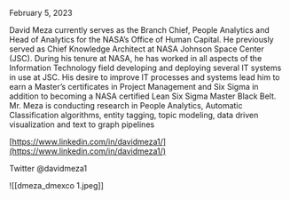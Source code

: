 February 5, 2023

David Meza currently serves as the Branch Chief, People Analytics and Head of Analytics for the NASA’s Office of Human Capital. He previously served as Chief Knowledge Architect at NASA Johnson Space Center (JSC). During his tenure at NASA, he has worked in all aspects of the Information Technology field developing and deploying several IT systems in use at JSC. His desire to improve IT processes and systems lead him to earn a Master’s certificates in Project Management and Six Sigma in addition to becoming a NASA certified Lean Six Sigma Master Black Belt. Mr. Meza is conducting research in People Analytics, Automatic Classification algorithms, entity tagging, topic modeling, data driven visualization and text to graph pipelines

[https://www.linkedin.com/in/davidmeza1/](https://www.linkedin.com/in/davidmeza1/)

Twitter @davidmeza1

![[dmeza_dmexco 1.jpeg]]